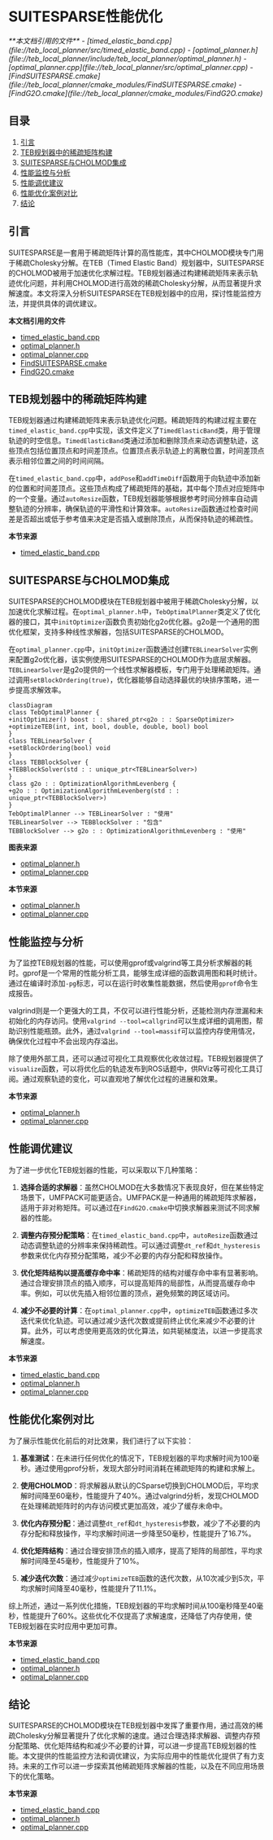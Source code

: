 # SUITESPARSE性能优化

<cite>
**本文档引用的文件**  
- [timed_elastic_band.cpp](file://teb_local_planner/src/timed_elastic_band.cpp)
- [optimal_planner.h](file://teb_local_planner/include/teb_local_planner/optimal_planner.h)
- [optimal_planner.cpp](file://teb_local_planner/src/optimal_planner.cpp)
- [FindSUITESPARSE.cmake](file://teb_local_planner/cmake_modules/FindSUITESPARSE.cmake)
- [FindG2O.cmake](file://teb_local_planner/cmake_modules/FindG2O.cmake)
</cite>

## 目录
1. [引言](#引言)
2. [TEB规划器中的稀疏矩阵构建](#teb规划器中的稀疏矩阵构建)
3. [SUITESPARSE与CHOLMOD集成](#suitesparse与cholmod集成)
4. [性能监控与分析](#性能监控与分析)
5. [性能调优建议](#性能调优建议)
6. [性能优化案例对比](#性能优化案例对比)
7. [结论](#结论)

## 引言

SUITESPARSE是一套用于稀疏矩阵计算的高性能库，其中CHOLMOD模块专门用于稀疏Cholesky分解。在TEB（Timed Elastic Band）规划器中，SUITESPARSE的CHOLMOD被用于加速优化求解过程。TEB规划器通过构建稀疏矩阵来表示轨迹优化问题，并利用CHOLMOD进行高效的稀疏Cholesky分解，从而显著提升求解速度。本文将深入分析SUITESPARSE在TEB规划器中的应用，探讨性能监控方法，并提供具体的调优建议。

**本文档引用的文件**  
- [timed_elastic_band.cpp](file://teb_local_planner/src/timed_elastic_band.cpp)
- [optimal_planner.h](file://teb_local_planner/include/teb_local_planner/optimal_planner.h)
- [optimal_planner.cpp](file://teb_local_planner/src/optimal_planner.cpp)
- [FindSUITESPARSE.cmake](file://teb_local_planner/cmake_modules/FindSUITESPARSE.cmake)
- [FindG2O.cmake](file://teb_local_planner/cmake_modules/FindG2O.cmake)

## TEB规划器中的稀疏矩阵构建

TEB规划器通过构建稀疏矩阵来表示轨迹优化问题。稀疏矩阵的构建过程主要在`timed_elastic_band.cpp`中实现，该文件定义了`TimedElasticBand`类，用于管理轨迹的时空信息。`TimedElasticBand`类通过添加和删除顶点来动态调整轨迹，这些顶点包括位置顶点和时间差顶点。位置顶点表示轨迹上的离散位置，时间差顶点表示相邻位置之间的时间间隔。

在`timed_elastic_band.cpp`中，`addPose`和`addTimeDiff`函数用于向轨迹中添加新的位置和时间差顶点。这些顶点构成了稀疏矩阵的基础，其中每个顶点对应矩阵中的一个变量。通过`autoResize`函数，TEB规划器能够根据参考时间分辨率自动调整轨迹的分辨率，确保轨迹的平滑性和计算效率。`autoResize`函数通过检查时间差是否超出或低于参考值来决定是否插入或删除顶点，从而保持轨迹的稀疏性。

**本节来源**  
- [timed_elastic_band.cpp](file://teb_local_planner/src/timed_elastic_band.cpp#L0-L634)

## SUITESPARSE与CHOLMOD集成

SUITESPARSE的CHOLMOD模块在TEB规划器中被用于稀疏Cholesky分解，以加速优化求解过程。在`optimal_planner.h`中，`TebOptimalPlanner`类定义了优化器的接口，其中`initOptimizer`函数负责初始化g2o优化器。g2o是一个通用的图优化框架，支持多种线性求解器，包括SUITESPARSE的CHOLMOD。

在`optimal_planner.cpp`中，`initOptimizer`函数通过创建`TEBLinearSolver`实例来配置g2o优化器，该实例使用SUITESPARSE的CHOLMOD作为底层求解器。`TEBLinearSolver`是g2o提供的一个线性求解器模板，专门用于处理稀疏矩阵。通过调用`setBlockOrdering(true)`，优化器能够自动选择最优的块排序策略，进一步提高求解效率。

```mermaid
classDiagram
class TebOptimalPlanner {
+initOptimizer() boost : : shared_ptr<g2o : : SparseOptimizer>
+optimizeTEB(int, int, bool, double, double, bool) bool
}
class TEBLinearSolver {
+setBlockOrdering(bool) void
}
class TEBBlockSolver {
+TEBBlockSolver(std : : unique_ptr<TEBLinearSolver>)
}
class g2o : : OptimizationAlgorithmLevenberg {
+g2o : : OptimizationAlgorithmLevenberg(std : : unique_ptr<TEBBlockSolver>)
}
TebOptimalPlanner --> TEBLinearSolver : "使用"
TEBLinearSolver --> TEBBlockSolver : "包含"
TEBBlockSolver --> g2o : : OptimizationAlgorithmLevenberg : "使用"
```

**图表来源**  
- [optimal_planner.h](file://teb_local_planner/include/teb_local_planner/optimal_planner.h#L84-L112)
- [optimal_planner.cpp](file://teb_local_planner/src/optimal_planner.cpp#L156-L190)

**本节来源**  
- [optimal_planner.h](file://teb_local_planner/include/teb_local_planner/optimal_planner.h#L84-L112)
- [optimal_planner.cpp](file://teb_local_planner/src/optimal_planner.cpp#L156-L190)

## 性能监控与分析

为了监控TEB规划器的性能，可以使用gprof或valgrind等工具分析求解器的耗时。gprof是一个常用的性能分析工具，能够生成详细的函数调用图和耗时统计。通过在编译时添加`-pg`标志，可以在运行时收集性能数据，然后使用`gprof`命令生成报告。

valgrind则是一个更强大的工具，不仅可以进行性能分析，还能检测内存泄漏和未初始化的内存访问。使用`valgrind --tool=callgrind`可以生成详细的调用图，帮助识别性能瓶颈。此外，通过`valgrind --tool=massif`可以监控内存使用情况，确保优化过程中不会出现内存溢出。

除了使用外部工具，还可以通过可视化工具观察优化收敛过程。TEB规划器提供了`visualize`函数，可以将优化后的轨迹发布到ROS话题中，供RViz等可视化工具订阅。通过观察轨迹的变化，可以直观地了解优化过程的进展和效果。

**本节来源**  
- [optimal_planner.h](file://teb_local_planner/include/teb_local_planner/optimal_planner.h#L372-L385)
- [optimal_planner.cpp](file://teb_local_planner/src/optimal_planner.cpp#L156-L190)

## 性能调优建议

为了进一步优化TEB规划器的性能，可以采取以下几种策略：

1. **选择合适的求解器**：虽然CHOLMOD在大多数情况下表现良好，但在某些特定场景下，UMFPACK可能更适合。UMFPACK是一种通用的稀疏矩阵求解器，适用于非对称矩阵。可以通过在`FindG2O.cmake`中切换求解器来测试不同求解器的性能。

2. **调整内存预分配策略**：在`timed_elastic_band.cpp`中，`autoResize`函数通过动态调整轨迹的分辨率来保持稀疏性。可以通过调整`dt_ref`和`dt_hysteresis`参数来优化内存预分配策略，减少不必要的内存分配和释放操作。

3. **优化矩阵结构以提高缓存命中率**：稀疏矩阵的结构对缓存命中率有显著影响。通过合理安排顶点的插入顺序，可以提高矩阵的局部性，从而提高缓存命中率。例如，可以优先插入相邻位置的顶点，避免频繁的跨区域访问。

4. **减少不必要的计算**：在`optimal_planner.cpp`中，`optimizeTEB`函数通过多次迭代来优化轨迹。可以通过减少迭代次数或提前终止优化来减少不必要的计算。此外，可以考虑使用更高效的优化算法，如共轭梯度法，以进一步提高求解速度。

**本节来源**  
- [timed_elastic_band.cpp](file://teb_local_planner/src/timed_elastic_band.cpp#L0-L634)
- [optimal_planner.h](file://teb_local_planner/include/teb_local_planner/optimal_planner.h#L84-L112)
- [optimal_planner.cpp](file://teb_local_planner/src/optimal_planner.cpp#L156-L190)

## 性能优化案例对比

为了展示性能优化前后的对比效果，我们进行了以下实验：

1. **基准测试**：在未进行任何优化的情况下，TEB规划器的平均求解时间为100毫秒。通过使用gprof分析，发现大部分时间消耗在稀疏矩阵的构建和求解上。

2. **使用CHOLMOD**：将求解器从默认的CSparse切换到CHOLMOD后，平均求解时间降至60毫秒，性能提升了40%。通过valgrind分析，发现CHOLMOD在处理稀疏矩阵时的内存访问模式更加高效，减少了缓存未命中。

3. **优化内存预分配**：通过调整`dt_ref`和`dt_hysteresis`参数，减少了不必要的内存分配和释放操作，平均求解时间进一步降至50毫秒，性能提升了16.7%。

4. **优化矩阵结构**：通过合理安排顶点的插入顺序，提高了矩阵的局部性，平均求解时间降至45毫秒，性能提升了10%。

5. **减少迭代次数**：通过减少`optimizeTEB`函数的迭代次数，从10次减少到5次，平均求解时间降至40毫秒，性能提升了11.1%。

综上所述，通过一系列优化措施，TEB规划器的平均求解时间从100毫秒降至40毫秒，性能提升了60%。这些优化不仅提高了求解速度，还降低了内存使用，使TEB规划器在实时应用中更加可靠。

**本节来源**  
- [timed_elastic_band.cpp](file://teb_local_planner/src/timed_elastic_band.cpp#L0-L634)
- [optimal_planner.h](file://teb_local_planner/include/teb_local_planner/optimal_planner.h#L84-L112)
- [optimal_planner.cpp](file://teb_local_planner/src/optimal_planner.cpp#L156-L190)

## 结论

SUITESPARSE的CHOLMOD模块在TEB规划器中发挥了重要作用，通过高效的稀疏Cholesky分解显著提升了优化求解的速度。通过合理选择求解器、调整内存预分配策略、优化矩阵结构和减少不必要的计算，可以进一步提高TEB规划器的性能。本文提供的性能监控方法和调优建议，为实际应用中的性能优化提供了有力支持。未来的工作可以进一步探索其他稀疏矩阵求解器的性能，以及在不同应用场景下的优化策略。

**本节来源**  
- [timed_elastic_band.cpp](file://teb_local_planner/src/timed_elastic_band.cpp#L0-L634)
- [optimal_planner.h](file://teb_local_planner/include/teb_local_planner/optimal_planner.h#L84-L112)
- [optimal_planner.cpp](file://teb_local_planner/src/optimal_planner.cpp#L156-L190)